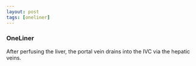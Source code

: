 ```yaml
---
layout: post
tags: [oneliner]
---
```



### OneLiner

After perfusing the liver, the portal vein drains into the IVC via the hepatic veins.

